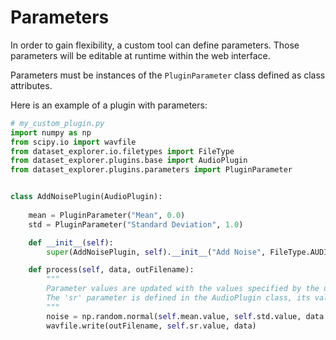 # Parameters

In order to gain flexibility, a custom tool can define parameters. Those parameters will be editable at runtime within the web interface.

Parameters must be instances of the `PluginParameter` class defined as class attributes.

Here is an example of a plugin with parameters:
```python
# my_custom_plugin.py
import numpy as np
from scipy.io import wavfile
from dataset_explorer.io.filetypes import FileType
from dataset_explorer.plugins.base import AudioPlugin
from dataset_explorer.plugins.parameters import PluginParameter


class AddNoisePlugin(AudioPlugin):
    
    mean = PluginParameter("Mean", 0.0)
    std = PluginParameter("Standard Deviation", 1.0)

    def __init__(self):
        super(AddNoisePlugin, self).__init__("Add Noise", FileType.AUDIO)

    def process(self, data, outFilename):
        """
        Parameter values are updated with the values specified by the user within the web interface
        The 'sr' parameter is defined in the AudioPlugin class, its value is the sample rate at which the audio has been loaded
        """
        noise = np.random.normal(self.mean.value, self.std.value, data.shape)
        wavfile.write(outFilename, self.sr.value, data)
```
